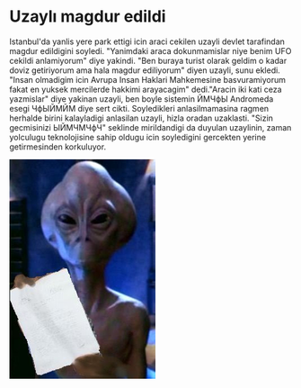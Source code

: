# Uzaylı magdur edildi

Istanbul'da yanlis yere park ettigi icin araci cekilen uzayli devlet tarafindan magdur edildigini soyledi. "Yanimdaki araca dokunmamislar niye benim UFO cekildi anlamiyorum" diye yakindi. "Ben buraya turist olarak geldim o kadar doviz getiriyorum ama hala magdur ediliyorum" diyen uzayli, sunu ekledi. "Insan olmadigim icin Avrupa Insan Haklari Mahkemesine basvuramiyorum fakat en yuksek mercilerde hakkimi arayacagim" dedi."Aracin iki kati ceza yazmislar" diye yakinan uzayli, ben boyle sistemin ЙМЧфЫ Andromeda esegi ЧфЫЙМЙМ diye sert cikti. Soyledikleri anlasilmamasina ragmen herhalde birini kalayladigi anlasilan uzayli, hizla oradan uzaklasti. "Sizin gecmisinizi ЫЙМЧМЧфЧ" seklinde mirildandigi da duyulan uzaylinin, zaman yolculugu teknolojisine sahip oldugu icin soyledigini gercekten yerine getirmesinden korkuluyor.

![](alien2.jpg)
